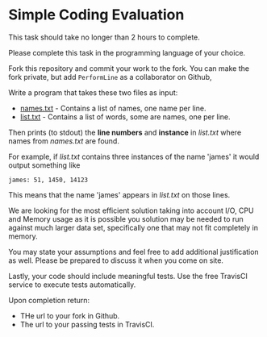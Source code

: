 # Simple Coding Evaluation

This task should take no longer than 2 hours to complete. 

Please complete this task in the programming language of your choice.

Fork this repository and commit your work to the fork.  You can make the fork private, but add `PerformLine` as a collaborator on Github,

Write a program that takes these two files as input:

* [names.txt](https://raw.githubusercontent.com/PerformLine/Eval/master/names.txt) - Contains a list of names, one name per line.
* [list.txt](https://raw.githubusercontent.com/PerformLine/Eval/master/list.txt) - Contains a list of words, some are names, one per line.

Then prints (to stdout) the **line numbers** and **instance** in *list.txt* where names from *names.txt* are found.

For example, if *list.txt* contains three instances of the name 'james' it would output something like

```james: 51, 1450, 14123```

This means that the name 'james' appears in *list.txt* on those lines.

We are looking for the most efficient solution taking into account I/O, CPU and Memory usage as it is possible you solution may be needed to run against much larger data set, specifically one that may not fit completely in memory.  

You may state your assumptions and feel free to add additional justification as well. Please be prepared to discuss it when you come on site.

Lastly, your code should include meaningful tests.  Use the free TravisCI service to execute tests automatically.

Upon completion return:
* THe url to your fork in Github.
* The url to your passing tests in TravisCI.
